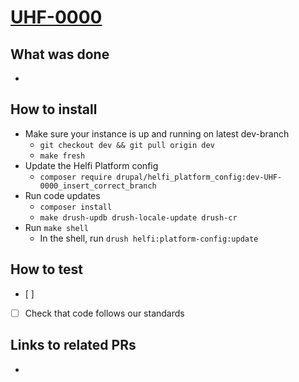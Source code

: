 # [UHF-0000](https://helsinkisolutionoffice.atlassian.net/browse/UHF-0000)

## What was done
<!-- Describe what was done, f.e. fixed bug in accordion javascript. -->
* 

## How to install
<!-- Describe steps how to install the features. Default steps are provided. -->
* Make sure your instance is up and running on latest dev-branch
  * `git checkout dev && git pull origin dev`
  * `make fresh`
* Update the Helfi Platform config
  * `composer require drupal/helfi_platform_config:dev-UHF-0000_insert_correct_branch`
* Run code updates
  * `composer install`
  * `make drush-updb drush-locale-update drush-cr`
* Run `make shell`
  * In the shell, run `drush helfi:platform-config:update`
  <!-- 
  Running all module updates takes approx. 5 minutes.
  To run one module update: `drush helfi:platform-config:update module_name"`
  -->

## How to test
<!-- Describe steps how to test the features. Add as many steps as you want to be tested -->
* [ ] 
* [ ] Check that code follows our standards

<!-- 
Check list for the developer

Privacy  
- Do the changes you made have an impact on privacy? If you are unsure, please check the checklist at: https://helsinkisolutionoffice.atlassian.net/wiki/spaces/HEL/pages/9930473479/Tietosuojan+tarkistuslista+kehitt+jille

Documentation
- Check the documentation exists and is up to date. Add link if the documentation is not included in the PR.

Translations
- Make sure all necessary translations have been added.
-->

## Links to related PRs
<!-- F.e. a related PR in another repository -->
* 
